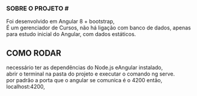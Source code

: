 ### SOBRE O PROJETO # <br>
Foi desenvolvido em Angular 8 + bootstrap,<br>
É um gerenciador de Cursos, não há ligação com banco de dados, apenas para estudo inicial do Angular, com dados estáticos.

## COMO RODAR <br>
necessário ter as dependências do Node.js eAngular instalado,<br>
abrir o terminal na pasta do projeto e executar o comando ng serve.<br>
por padrão a porta que o angular se comunica é o 4200 então, localhost:4200,

